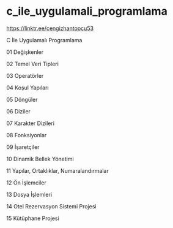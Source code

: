 # c_ile_uygulamali_programlama

https://linktr.ee/cengizhantopcu53
 
C İle Uygulamalı Programlama
 
01 Değişkenler 

02 Temel Veri Tipleri

03 Operatörler 

04 Koşul Yapıları 

05 Döngüler 

06 Diziler 

07 Karakter Dizileri 

08 Fonksiyonlar 

09 İşaretçiler 

10 Dinamik Bellek Yönetimi 

11 Yapılar, Ortaklıklar, Numaralandırmalar

12 Ön İşlemciler 

13 Dosya İşlemleri 

14 Otel Rezervasyon Sistemi Projesi 

15 Kütüphane Projesi
